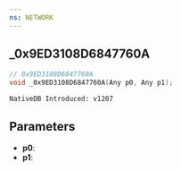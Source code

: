 ```yaml
---
ns: NETWORK
---
```

## _0x9ED3108D6847760A

```c
// 0x9ED3108D6847760A
void _0x9ED3108D6847760A(Any p0, Any p1);
```

```
NativeDB Introduced: v1207
```

## Parameters
* **p0**:
* **p1**:
